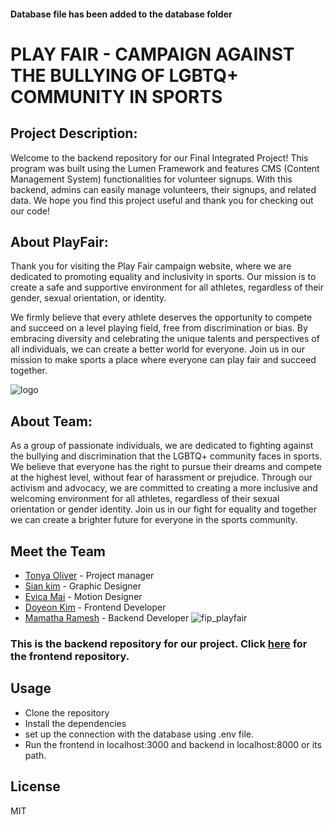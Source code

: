 #### Database file has been added to the database folder

# PLAY FAIR - CAMPAIGN AGAINST THE BULLYING OF LGBTQ+ COMMUNITY IN SPORTS

## Project Description:
Welcome to the backend repository for our Final Integrated Project! This program was built using the Lumen Framework and features CMS (Content Management System) functionalities for volunteer signups. With this backend, admins can easily manage volunteers, their signups, and related data. We hope you find this project useful and thank you for checking out our code!

## About PlayFair:

Thank you for visiting the Play Fair campaign website, where we are dedicated to promoting equality and inclusivity in sports. Our mission is to create a safe and supportive environment for all athletes, regardless of their gender, sexual orientation, or identity.

We firmly believe that every athlete deserves the opportunity to compete and succeed on a level playing field, free from discrimination or bias. By embracing diversity and celebrating the unique talents and perspectives of all individuals, we can create a better world for everyone. Join us in our mission to make sports a place where everyone can play fair and succeed together.

![logo](https://user-images.githubusercontent.com/90973094/231343658-b645f251-9632-4d3e-bd00-84c112cee41f.svg)


## About Team: 


As a group of passionate individuals, we are dedicated to fighting against the bullying and discrimination that the LGBTQ+ community faces in sports. We believe that everyone has the right to pursue their dreams and compete at the highest level, without fear of harassment or prejudice. Through our activism and advocacy, we are committed to creating a more inclusive and welcoming environment for all athletes, regardless of their sexual orientation or gender identity. Join us in our fight for equality and together we can create a brighter future for everyone in the sports community.

## Meet the Team

* [Tonya Oliver](https://github.com/Tonya33) - Project manager
* [Sian kim](https://github.com/sianmosey) - Graphic Designer
* [Evica Mai](https://github.com/evica-ai) - Motion Designer
* [Doyeon Kim](https://github.com/dyk-doyeon) - Frontend Developer
* [Mamatha Ramesh](https://github.com/M-Vaidehi-R) - Backend Developer
![fip_playfair](https://user-images.githubusercontent.com/90973094/231346253-93e1911b-87ee-4f7b-bc12-f009e10afd37.jpg)

### This is the backend repository for our project. Click [here](https://www.example.com) for the frontend repository.

## Usage
* Clone the repository
* Install the dependencies
* set up the connection with the database using .env file.
* Run the frontend in localhost:3000 and backend in localhost:8000 or its path.


## License 
MIT




